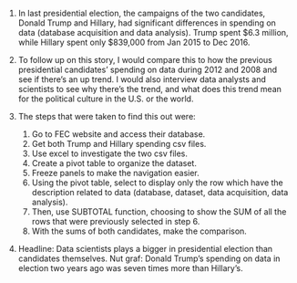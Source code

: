 1.   In last presidential election, the campaigns of the two candidates, Donald Trump and Hillary, had significant differences in spending on data (database acquisition and data analysis). Trump spent $6.3 million, while Hillary spent only $839,000 from Jan 2015 to Dec 2016.

2.  To follow up on this story, I would compare this to how the previous presidential candidates’ spending on data during 2012 and 2008 and see if there’s an up trend. I would also interview data analysts and scientists to see why there’s the trend, and what does this trend mean for the political culture in the U.S. or the world.

3. The steps that were taken to find this out were:
    1. Go to FEC website and access their database.
    2. Get both Trump and Hillary spending csv files.
    3. Use excel to investigate the two csv files.
    4. Create a pivot table to organize the dataset.
    5. Freeze panels to make the navigation easier.
    6. Using the pivot table, select to display only the row which have the description related to data (database, dataset, data acquisition, data analysis).
    7. Then, use SUBTOTAL function, choosing to show the SUM of all the rows that were previously selected in step 6.
    8. With the sums of both candidates, make the comparison.

4. Headline: Data scientists plays a bigger in presidential election than candidates themselves. 
Nut graf: Donald Trump’s spending on data in election two years ago was seven times more than Hillary’s.
